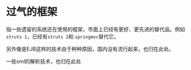 # 过气的框架

指一些遗留的系统还在使用的框架，市面上已经有更好、更先进的替代品。例如`struts 1`，已经有`struts 2`和 `springmvc`替代它。

另外像是EJB这样的技术由于种种原因，国内没有流行起来，也归在此处。

一些xml的解析技术，也归在此处